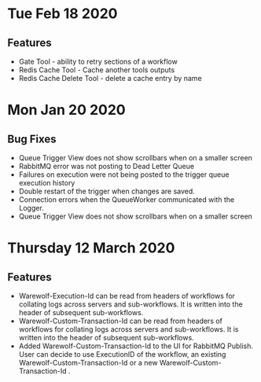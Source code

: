 
Tue Feb 18 2020
===============

Features
--------
- Gate Tool - ability to retry sections of a workflow
- Redis Cache Tool - Cache another tools outputs
- Redis Cache Delete Tool -  delete a cache entry by name

Mon Jan 20 2020
===============

Bug Fixes
---------
- Queue Trigger View does not show scrollbars when on a smaller screen
- RabbitMQ error was not posting to Dead Letter Queue
- Failures on execution were not being posted to the trigger queue execution history
- Double restart of the trigger when changes are saved.
- Connection errors when the QueueWorker communicated with the Logger.
- Queue Trigger View does not show scrollbars when on a smaller screen

Thursday 12 March 2020
======================

Features
--------
- Warewolf-Execution-Id can be read from headers of workflows for collating logs across servers and sub-workflows. It is written into the header of subsequent sub-workflows.
- Warewolf-Custom-Transaction-Id can be read from headers of workflows for collating logs across servers and sub-workflows. 
  It is written into the header of subsequent sub-workflows.
- Added Warewolf-Custom-Transaction-Id to the UI for RabbitMQ Publish. User can decide to use ExecutionID of the workflow, an existing Warewolf-Custom-Transaction-Id or a new Warewolf-Custom-Transaction-Id .
